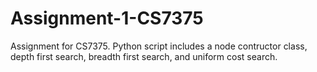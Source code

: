 # Assignment-1-CS7375

Assignment for CS7375. Python script includes a node contructor class, depth first search, breadth first search, and uniform cost search.
